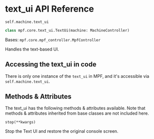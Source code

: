 # text_ui API Reference

`self.machine.text_ui`

``` python
class mpf.core.text_ui.TextUi(machine: MachineController)
```

Bases: `mpf.core.mpf_controller.MpfController`

Handles the text-based UI.

## Accessing the text_ui in code

There is only one instance of the `text_ui` in MPF, and it's accessible via `self.machine.text_ui`.

## Methods & Attributes

The text_ui has the following methods & attributes available. Note that methods & attributes inherited from base classes are not included here.

`stop(**kwargs)`

Stop the Text UI and restore the original console screen.
